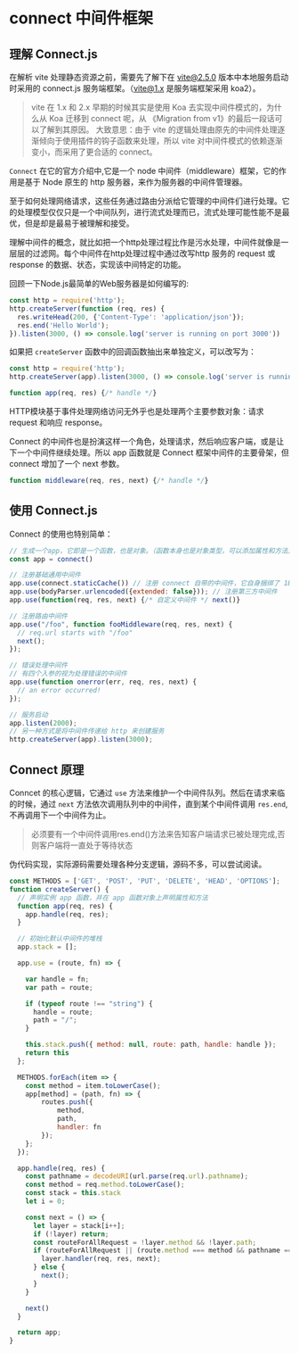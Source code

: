 # connect 中间件框架

## 理解 Connect.js

在解析 vite 处理静态资源之前，需要先了解下在 vite@2.5.0 版本中本地服务启动时采用的 connect.js 服务端框架。（vite@1.x 是服务端框架采用 koa2）。

> vite 在 1.x 和 2.x 早期的时候其实是使用 Koa 去实现中间件模式的，为什么从 Koa 迁移到 connect 呢，从 《Migration from v1》的最后一段话可以了解到其原因。
> 大致意思：由于 vite 的逻辑处理由原先的中间件处理逐渐倾向于使用插件的钩子函数来处理，所以 vite 对中间件模式的依赖逐渐变小，而采用了更合适的 connect。

`Connect` 在它的官方介绍中,它是一个 node 中间件（middleware）框架，它的作用是基于 Node 原生的 http 服务器，来作为服务器的中间件管理器。

至于如何处理网络请求，这些任务通过路由分派给它管理的中间件们进行处理。它的处理模型仅仅只是一个中间队列，进行流式处理而已，流式处理可能性能不是最优，但是却是最易于被理解和接受。

理解中间件的概念，就比如把一个http处理过程比作是污水处理，中间件就像是一层层的过滤网。每个中间件在http处理过程中通过改写http 服务的 request 或 response 的数据、状态，实现该中间特定的功能。

回顾一下Node.js最简单的Web服务器是如何编写的:
```js
const http = require('http');
http.createServer(function (req, res) {
  res.writeHead(200, {'Content-Type': 'application/json'});
  res.end('Hello World');
}).listen(3000, () => console.log('server is running on port 3000'))
```
如果把 `createServer` 函数中的回调函数抽出来单独定义，可以改写为：
```js
const http = require('http');
http.createServer(app).listen(3000, () => console.log('server is running on port 3000'))

function app(req, res) {/* handle */}
```
HTTP模块基于事件处理网络访问无外乎也是处理两个主要参数对象：请求 request 和响应 response。

Connect 的中间件也是扮演这样一个角色，处理请求，然后响应客户端，或是让下一个中间件继续处理。所以 app 函数就是 Connect 框架中间件的主要骨架，但 connect 增加了一个 next 参数。
```js
function middleware(req, res, next) {/* handle */}
```

## 使用 Connect.js

Connect 的使用也特别简单：
```js
// 生成一个app，它即是一个函数，也是对象。（函数本身也是对象类型，可以添加属性和方法）
const app = connect()

// 注册基础通用中间件
app.use(connect.staticCache()) // 注册 connect 自带的中间件，它自身捆绑了 18个特定功能的中间件
app.use(bodyParser.urlencoded({extended: false})); // 注册第三方中间件
app.use(function(req, res, next) {/* 自定义中间件 */ next()}

// 注册路由中间件
app.use("/foo", function fooMiddleware(req, res, next) {
  // req.url starts with "/foo"
  next();
});

// 错误处理中间件
// 有四个入参的视为处理错误的中间件
app.use(function onerror(err, req, res, next) {
  // an error occurred!
});

// 服务启动
app.listen(2000);
// 另一种方式是将中间件传递给 http 来创建服务
http.createServer(app).listen(3000);
```

## Connect 原理

Conncet 的核心逻辑，它通过 `use` 方法来维护一个中间件队列。然后在请求来临的时候，通过 `next` 方法依次调用队列中的中间件，直到某个中间件调用 `res.end`, 不再调用下一个中间件为止。
> 必须要有一个中间件调用res.end()方法来告知客户端请求已被处理完成,否则客户端将一直处于等待状态

伪代码实现，实际源码需要处理各种分支逻辑，源码不多，可以尝试阅读。
```js
const METHODS = ['GET', 'POST', 'PUT', 'DELETE', 'HEAD', 'OPTIONS'];
function createServer() {
  // 声明实例 app 函数，并在 app 函数对象上声明属性和方法
  function app(req, res) {
    app.handle(req, res);
  }

  // 初始化默认中间件的堆栈
  app.stack = [];

  app.use = (route, fn) => {

    var handle = fn;
    var path = route;

    if (typeof route !== "string") {
      handle = route;
      path = "/";
    }

    this.stack.push({ method: null, route: path, handle: handle });
    return this
  };

  METHODS.forEach(item => {
    const method = item.toLowerCase();
    app[method] = (path, fn) => {
        routes.push({
            method,
            path,
            handler: fn
        });
    };
  });

  app.handle(req, res) {
    const pathname = decodeURI(url.parse(req.url).pathname);
    const method = req.method.toLowerCase();
    const stack = this.stack
    let i = 0;

    const next = () => {
      let layer = stack[i++];
      if (!layer) return;
      const routeForAllRequest = !layer.method && !layer.path;
      if (routeForAllRequest || (route.method === method && pathname === route.path)){
        layer.handler(req, res, next);
      } else {
        next();
      }
    }

    next()
  }

  return app;
}
```
